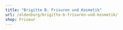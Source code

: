 ```yaml
---
title: "Brigitte B. Frisuren und Kosmetik"
url: /oldenburg/brigitte-b-frisuren-und-kosmetik/
shop: Friseur
---
```

